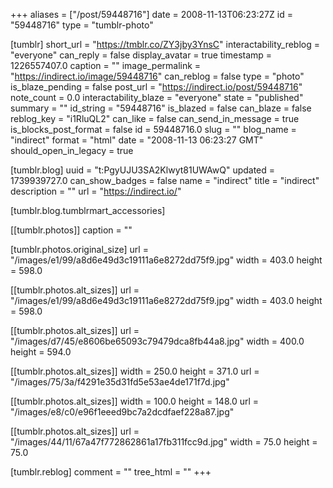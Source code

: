 +++
aliases = ["/post/59448716"]
date = 2008-11-13T06:23:27Z
id = "59448716"
type = "tumblr-photo"

[tumblr]
short_url = "https://tmblr.co/ZY3jby3YnsC"
interactability_reblog = "everyone"
can_reply = false
display_avatar = true
timestamp = 1226557407.0
caption = ""
image_permalink = "https://indirect.io/image/59448716"
can_reblog = false
type = "photo"
is_blaze_pending = false
post_url = "https://indirect.io/post/59448716"
note_count = 0.0
interactability_blaze = "everyone"
state = "published"
summary = ""
id_string = "59448716"
is_blazed = false
can_blaze = false
reblog_key = "i1RluQL2"
can_like = false
can_send_in_message = true
is_blocks_post_format = false
id = 59448716.0
slug = ""
blog_name = "indirect"
format = "html"
date = "2008-11-13 06:23:27 GMT"
should_open_in_legacy = true

[tumblr.blog]
uuid = "t:PgyUJU3SA2Klwyt81UWAwQ"
updated = 1739939727.0
can_show_badges = false
name = "indirect"
title = "indirect"
description = ""
url = "https://indirect.io/"

[tumblr.blog.tumblrmart_accessories]

[[tumblr.photos]]
caption = ""

[tumblr.photos.original_size]
url = "/images/e1/99/a8d6e49d3c19111a6e8272dd75f9.jpg"
width = 403.0
height = 598.0

[[tumblr.photos.alt_sizes]]
url = "/images/e1/99/a8d6e49d3c19111a6e8272dd75f9.jpg"
width = 403.0
height = 598.0

[[tumblr.photos.alt_sizes]]
url = "/images/d7/45/e8606be65093c79479dca8fb44a8.jpg"
width = 400.0
height = 594.0

[[tumblr.photos.alt_sizes]]
width = 250.0
height = 371.0
url = "/images/75/3a/f4291e35d31fd5e53ae4de171f7d.jpg"

[[tumblr.photos.alt_sizes]]
width = 100.0
height = 148.0
url = "/images/e8/c0/e96f1eeed9bc7a2dcdfaef228a87.jpg"

[[tumblr.photos.alt_sizes]]
url = "/images/44/11/67a47f772862861a17fb311fcc9d.jpg"
width = 75.0
height = 75.0

[tumblr.reblog]
comment = ""
tree_html = ""
+++
